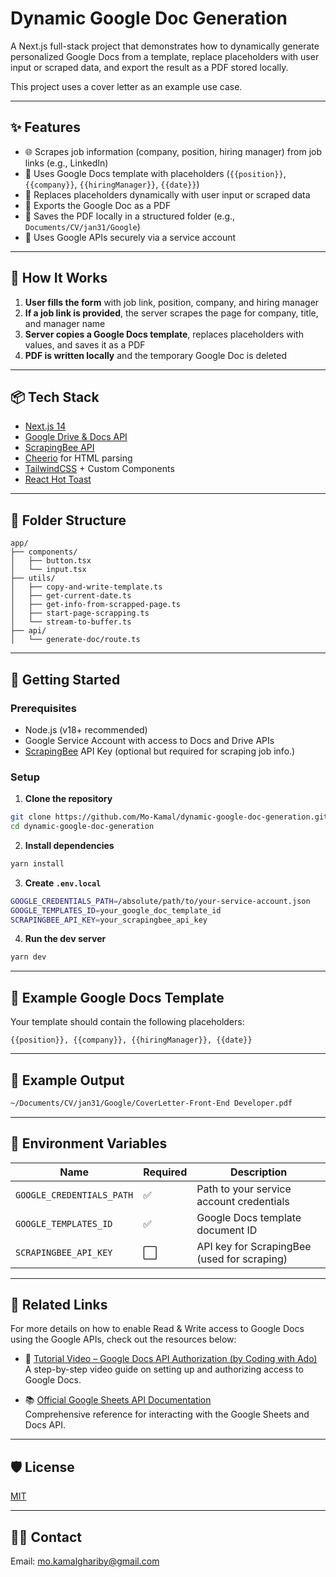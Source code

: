 # Dynamic Google Doc Generation

A Next.js full-stack project that demonstrates how to dynamically generate personalized Google Docs from a template, replace placeholders with user input or scraped data, and export the result as a PDF stored locally.

This project uses a cover letter as an example use case.

---

## ✨ Features

- 🌐 Scrapes job information (company, position, hiring manager) from job links (e.g., LinkedIn)
- 📝 Uses Google Docs template with placeholders (`{{position}}`, `{{company}}`, `{{hiringManager}}`, `{{date}}`)
- 🧠 Replaces placeholders dynamically with user input or scraped data
- 📄 Exports the Google Doc as a PDF
- 💾 Saves the PDF locally in a structured folder (e.g., `Documents/CV/jan31/Google`)
- 🔐 Uses Google APIs securely via a service account

---

## 🧠 How It Works

1. **User fills the form** with job link, position, company, and hiring manager
2. **If a job link is provided**, the server scrapes the page for company, title, and manager name
3. **Server copies a Google Docs template**, replaces placeholders with values, and saves it as a PDF
4. **PDF is written locally** and the temporary Google Doc is deleted

---

## 📦 Tech Stack

- [Next.js 14](https://nextjs.org/)
- [Google Drive & Docs API](https://developers.google.com/docs/api)
- [ScrapingBee API](https://www.scrapingbee.com/)
- [Cheerio](https://cheerio.js.org/) for HTML parsing
- [TailwindCSS](https://tailwindcss.com/) + Custom Components
- [React Hot Toast](https://react-hot-toast.com/)

---

## 📁 Folder Structure

```
app/
├── components/
│   ├── button.tsx
│   └── input.tsx
├── utils/
│   ├── copy-and-write-template.ts
│   ├── get-current-date.ts
│   ├── get-info-from-scrapped-page.ts
│   ├── start-page-scrapping.ts
│   └── stream-to-buffer.ts
├── api/
│   └── generate-doc/route.ts
```

---

## 🚀 Getting Started

### Prerequisites

- Node.js (v18+ recommended)
- Google Service Account with access to Docs and Drive APIs
- [ScrapingBee](https://www.scrapingbee.com/) API Key (optional but required for scraping job info.)

### Setup

1. **Clone the repository**

```bash
git clone https://github.com/Mo-Kamal/dynamic-google-doc-generation.git
cd dynamic-google-doc-generation
```

2. **Install dependencies**

```bash
yarn install
```

3. **Create `.env.local`**

```bash
GOOGLE_CREDENTIALS_PATH=/absolute/path/to/your-service-account.json
GOOGLE_TEMPLATES_ID=your_google_doc_template_id
SCRAPINGBEE_API_KEY=your_scrapingbee_api_key
```

4. **Run the dev server**

```bash
yarn dev
```

---

## 🧪 Example Google Docs Template

Your template should contain the following placeholders:

```text
{{position}}, {{company}}, {{hiringManager}}, {{date}}
```

---

## 📄 Example Output

```bash
~/Documents/CV/jan31/Google/CoverLetter-Front-End Developer.pdf
```

---

## 🔐 Environment Variables

| Name                      | Required | Description                                 |
| ------------------------- | -------- | ------------------------------------------- |
| `GOOGLE_CREDENTIALS_PATH` | ✅       | Path to your service account credentials    |
| `GOOGLE_TEMPLATES_ID`     | ✅       | Google Docs template document ID            |
| `SCRAPINGBEE_API_KEY`     | ⬜       | API key for ScrapingBee (used for scraping) |

---

## 📄 Related Links

For more details on how to enable Read & Write access to Google Docs using the Google APIs, check out the resources below:

- 🎥 [Tutorial Video – Google Docs API Authorization (by Coding with Ado)](https://www.youtube.com/watch?v=AxsuxUjzKdY&t=464s&ab_channel=CodingwithAdo)  
  A step-by-step video guide on setting up and authorizing access to Google Docs.

- 📚 [Official Google Sheets API Documentation](https://developers.google.com/workspace/sheets/api/reference/rest)  
  Comprehensive reference for interacting with the Google Sheets and Docs API.

---

## 🛡 License

[MIT](LICENSE)

---

## 👨‍💻 Contact

Email: mo.kamalghariby@gmail.com
